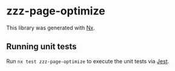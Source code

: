 # zzz-page-optimize

This library was generated with [Nx](https://nx.dev).

## Running unit tests

Run `nx test zzz-page-optimize` to execute the unit tests via [Jest](https://jestjs.io).
